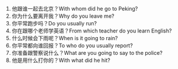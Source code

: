 1. 他跟谁一起去北京？With whom did he go to Peking?
2. 你为什么要离开我？Why do you leave me?
3. 你平常跑步吗？Do you usually run?
4. 你在跟哪个老师学英语？From which teacher do you learn English?
5. 什么时候会下雨呢？When is it going to rain?
6. 你平常都向谁回报？To who do you usually report?
7. 你准备跟警察说什么？What are you going to say to the police?
8. 他是用什么打你的？With what did he hit?